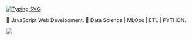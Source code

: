 [![Typing SVG](https://readme-typing-svg.demolab.com?font=Fira+Code&size=38&pause=1000&color=94F70E&width=500&height=70&lines=---------------)](https://github.com/printer130)



🥷 JavaScript Web Development.
🔭 Data Science | MLOps | ETL | PYTHON.

<img src="https://user-images.githubusercontent.com/7065401/52071927-c1cd7100-2562-11e9-908a-dde91ba14e59.png" />






